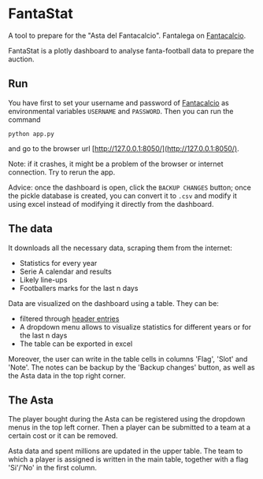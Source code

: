 # FantaStat
A tool to prepare for the "Asta del Fantacalcio". Fantalega on [Fantacalcio](https://www.fantacalcio.it/).

FantaStat is a plotly dashboard to analyse fanta-football data to prepare the auction.

## Run

You have first to set your username and password of [Fantacalcio](https://www.fantacalcio.it/)
as environmental variables `USERNAME` and `PASSWORD`. Then you can run the command
```
python app.py
```
and go to the browser url [http://127.0.0.1:8050/](http://127.0.0.1:8050/).

Note: if it crashes, it might be a problem of the browser or internet connection.
Try to rerun the app.

Advice: once the dashboard is open, click the `BACKUP CHANGES` button; once the pickle
database is created, you can convert it to `.csv` and modify it using excel instead of
modifying it directly from the dashboard.

## The data

It downloads all the necessary data, scraping them from the internet:
* Statistics for every year
* Serie A calendar and results
* Likely line-ups
* Footballers marks for the last n days

Data are visualized on the dashboard using a table. They can be:
* filtered through [header entries](https://dash.plotly.com/datatable/filtering)
* A dropdown menu allows to visualize statistics for different years or for the last n days
* The table can be exported in excel

Moreover, the user can write in the table cells in columns 'Flag', 'Slot' and 'Note'.
The notes can be backup by the 'Backup changes' button, as well as the Asta data in the top right corner.


## The Asta

The player bought during the Asta can be registered using the dropdown menus in the top left corner.
Then a player can be submitted to a team at a certain cost or it can be removed.

Asta data and spent millions are updated in the upper table. The team to which a player is assigned is
written in the main table, together with a flag 'Si'/'No' in the first column.



